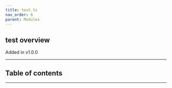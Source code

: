 ```yaml
---
title: test.ts
nav_order: 6
parent: Modules
---
```


## test overview

Added in v1.0.0

---

<h2 class="text-delta">Table of contents</h2>

---
